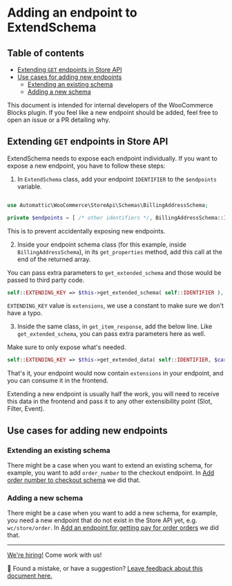 # Adding an endpoint to ExtendSchema <!-- omit in toc -->

## Table of contents <!-- omit in toc -->

-   [Extending `GET` endpoints in Store API](#extending-get-endpoints-in-store-api)
-   [Use cases for adding new endpoints](#use-cases-for-adding-new-endpoints)
    -   [Extending an existing schema](#extending-an-existing-schema)
    -   [Adding a new schema](#adding-a-new-schema)

This document is intended for internal developers of the WooCommerce Blocks plugin. If you feel like a new endpoint should be added, feel free to open an issue or a PR detailing why.

## Extending `GET` endpoints in Store API

ExtendSchema needs to expose each endpoint individually. If you want to expose a new endpoint, you have to follow these steps:

1. In `ExtendSchema` class, add your endpoint `IDENTIFIER` to the `$endpoints` variable.

```php

use Automattic\WooCommerce\StoreApi\Schemas\BillingAddressSchema;

private $endpoints = [ /* other identifiers */, BillingAddressSchema::IDENTIFIER ];

```

This is to prevent accidentally exposing new endpoints.

2. Inside your endpoint schema class (for this example, inside `BillingAddressSchema`), in its `get_properties` method, add this call at the end of the returned array.

You can pass extra parameters to `get_extended_schema` and those would be passed to third party code.

```php
self::EXTENDING_KEY => $this->get_extended_schema( self::IDENTIFIER ),
```

`EXTENDING_KEY` value is `extensions`, we use a constant to make sure we don't have a typo.

3. Inside the same class, in `get_item_response`, add the below line. Like `get_extended_schema`, you can pass extra parameters here as well.

Make sure to only expose what's needed.

```php
self::EXTENDING_KEY => $this->get_extended_data( self::IDENTIFIER, $cart_item ),
```

That's it, your endpoint would now contain `extensions` in your endpoint, and you can consume it in the frontend.

Extending a new endpoint is usually half the work, you will need to receive this data in the frontend and pass it to any other extensibility point (Slot, Filter, Event).

## Use cases for adding new endpoints

### Extending an existing schema

There might be a case when you want to extend an existing schema, for example, you want to add `order_number` to the checkout endpoint. In [Add order number to checkout schema](https://github.com/woocommerce/woocommerce-blocks/pull/9927/) we did that.

### Adding a new schema

There might be a case when you want to add a new schema, for example, you need a new endpoint that do not exist in the Store API yet, e.g. `wc/store/order`. In [Add an endpoint for getting pay for order orders](https://github.com/woocommerce/woocommerce-blocks/pull/10199/) we did that.

<!-- FEEDBACK -->

---

[We're hiring!](https://woocommerce.com/careers/) Come work with us!

🐞 Found a mistake, or have a suggestion? [Leave feedback about this document here.](https://github.com/woocommerce/woocommerce/issues/new?assignees=&labels=type%3A+documentation&template=suggestion-for-documentation-improvement-correction.md&title=Feedback%20on%20./docs/internal-developers/rest-api/extend-rest-api-new-endpoint.md)

<!-- /FEEDBACK -->
